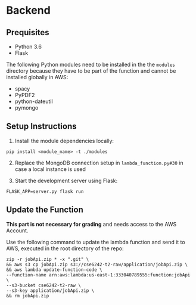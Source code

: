 # Backend

## Prequisites

- Python 3.6
- Flask

The following Python modules need to be installed in the the `modules` directory because they have to be part of the function and cannot be installed globally in AWS:
- spacy
- PyPDF2
- python-dateutil
- pymongo

## Setup Instructions

1. Install the module dependencies locally:
```
pip install <module_name> -t ./modules
```

2. Replace the MongoDB connection setup in `lambda_function.py#30` in case a local instance is used

3. Start the development server using Flask:
```
FLASK_APP=server.py flask run
```

## Update the Function

**This part is not necessary for grading** and needs access to the AWS Account.

Use the following command to update the lambda function and send it to AWS, executed in the root directory of the repo:

```
zip -r jobApi.zip * -x ".git" \
&& aws s3 cp jobApi.zip s3://cse6242-t2-raw/application/jobApi.zip \
&& aws lambda update-function-code \
--function-name arn:aws:lambda:us-east-1:333040789555:function:jobApi \
--s3-bucket cse6242-t2-raw \
--s3-key application/jobApi.zip \
&& rm jobApi.zip
```
